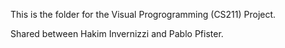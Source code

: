 This is the folder for the Visual Progrogramming (CS211) Project.

Shared between Hakim Invernizzi and Pablo Pfister.